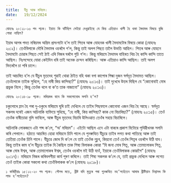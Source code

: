 ```yaml
---
title:  যীচু আৰু মৰিয়ম।
date:   19/12/2024
---
```


`যোহনঃ ২০:১১-১৩ পদ পঢ়ক। ইয়াত কি ঘটিছিল সেইয়া দেখুৱাইছে যে কিয় এতিয়াও খালী হৈ থকা মৈদামৰ বিষয়ে বুজি পোৱা নাছিল?`

ইয়াৰ আগৰ পদত মৰিয়মৰ অন্তিম প্ৰসংগটো হ’ল তাই পিতৰ আৰু যোহনক খালী মৈদামটোৰ বিষয়ে কোৱা (যোহনঃ ২০:২)। তেওঁবিলাকে দৌৰি মৈদামৰ ওচৰলৈ গ’ল, কিন্তু তাই অলপ পিছত তালৈ উভতি আহিল। পিতৰ আৰু যোহনে মৈদামটো চোৱাৰ পিছত সেই ঠাই এৰি নিজৰ ঘৰলৈ গুচি গ’ল। কিন্তু মৰিয়মে মৈদামৰ বাহিৰত থিয় হৈ কান্দি কান্দি তাতে আছিল। নিঃসন্দেহে যোৱা কেইদিন ধৰি তাই অনেক ক্ৰন্দন কৰিছিল। আৰু এতিয়াও কান্দি আছিল। তাই অলপ ভিতৰলৈ চা পৰি চালে।

তাই আচৰিত হ’ল যে যীচুৰ মৃতদেহ শুৱাই থোৱা ঠাইত বহি থকা বগা কাপোৰ পিন্ধা দুজন স্বৰ্গদূত মৈদামত আছিল। তেওঁলোকে তাইক সুধিলে, “হে নাৰী কিয় কান্দিছা?” (যোহনঃ ২০:১৩)। তাই দুখেৰে উত্তৰ দিছিল যে “কোনোবাই মোৰ প্ৰভুক নিলে ; কিন্তু তেওঁক থলে বা ক’ত তাক নাজানো” (যোহনঃ ২০:১৩)।

`যোহনঃ ২০:১৪-১৮ পঢ়ক। মৰিয়মৰ বাবে কি সকলোবোৰ সলনি হ’ল?`

চকুলোৰে ম্লান হৈ পৰা দু-চকুৰে মৰিয়মে ঘূৰি চাই দেখিলে যে তাইৰ পিছফালে কোনোবা এজন থিয় হৈ আছে। স্বৰ্গদূত সকলৰ দৰেই এজন অচিনাকি ব্যক্তিয়ে সুধিছে, “হে নাৰী, কিয় কান্দিছা? কাক নো বিচাৰিছা?” (যোহনঃ ২০:১৫)। তেওঁ তেওঁক বাৰীচোৱা বুলি ভাবিলে, আৰু যীচুৰ মৃতদেহ বিচাৰি উলিওৱাত তেওঁৰ সহায় বিচাৰিলে।

অচিনাকি লোকজনে এটা শব্দ ক’লে, “অ’ মৰিয়ম”। এইটো আছিল এনে এটা বাক্যৰ প্ৰকাশ যিটোৱে পৃথিৱীখনক সলনি কৰি পেলালে। হঠাতে আচৰিত হোৱা মৰিয়মে চিনি পালে যে পুনৰুত্থিত যীচুৱে তাইৰ লগত কথা পাতিছে আৰু তাই তেতিয়া তেওঁক চিনি পালে। যীচুৱে জোৰ দি ক’লে যে তাই তেওঁক নুচুব, কিয়নো তেওঁ তেওঁৰ পিতৃৰ ওচৰলৈ উঠি যাব। কিন্তু তাইৰ কাম হ’ল যীচুৱে তাইক যি কৈছিল তাক শিষ্য বিলাকক কোৱা “যি জনা মোৰ পিতৃ, আৰু তোমালোকৰ পিতৃ, আৰু মোৰ ঈশ্বৰ, আৰু তোমালোকৰ ঈশ্বৰ, তেওঁৰ ওচৰলৈ মই উঠি যাওঁ, ইয়াকে তেওঁবিলাকক কোৱাগৈ” (যোহনঃ ২০:১৭)। মৰিয়মে নিজৰ কৰিবলগীয়া কাৰ্য পূৰণ কৰিলে। তাই শিষ্য সকলক ক’লে যে, তাই প্ৰভুক দেখিলে আৰু লগেত তেওঁ তাইক কোৱা সকলো কথা তেওঁবিলাকক ক’লে (যোহনঃ ২০:১৮)।

`১ কৰিন্থীয়াঃ ১৫:১২-২০ পদ পঢ়ক। পৌলৰ মতে, খ্ৰীষ্ট যদি মৃত্যুৰ পৰা পুনৰুত্থিত নহ’লহেঁতেন আমাৰ খ্ৰীষ্টিয়ান বিশ্বাসৰ কি লাভ হ’লহেঁতেন?`